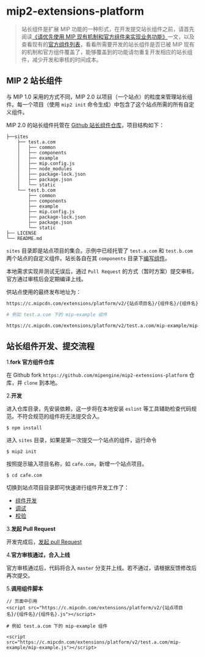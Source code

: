 # mip2-extensions-platform

> 站长组件是扩展 MIP 功能的一种形式，在开发提交站长组件之前，请首先阅读[《请优先使用 MIP 现有机制和官方组件来实现业务功能》](https://www.mipengine.org/v2/contribute/getting-start/use-official-mip-first.html)一文，以及查看现有的[官方组件列表](https://www.mipengine.org/v2/components/index.html)，看看所需要开发的站长组件是否已被 MIP 现有的机制和官方组件覆盖了，能够覆盖到的功能请勿重复开发相应的站长组件，减少开发和审核的时间成本。

## MIP 2 站长组件

与 MIP 1.0 采用的方式不同，MIP 2.0 以项目（一个站点）的粒度来管理站长组件。每一个项目（使用 `mip2 init` 命令生成）中包含了这个站点所需的所有自定义组件。

MIP 2.0 的站长组件托管在 [Github 站长组件仓库](https://github.com/mipengine/mip2-extensions-platform)，项目结构如下：

```
├──sites
    ├── test.a.com
    │   ├── common
    │   ├── components
    │   ├── example
    │   ├── mip.config.js
    │   ├── node_modules
    │   ├── package-lock.json
    │   ├── package.json
    │   └── static
    └── test.b.com
        ├── common
        ├── components
        ├── example
        ├── mip.config.js
        ├── package-lock.json
        ├── package.json
        └── static
├── LICENSE
└── README.md

```

`sites` 目录即是站点项目的集合。示例中已经托管了 `test.a.com` 和 `test.b.com` 两个站点的自定义组件。站长各自在其 `components` 目录下[编写组件](https://github.com/mipengine/mip2/blob/master/docs/contribute/development/component-syntax.md)。

本地需求实现并测试无误后，通过 `Pull Request` 的方式（暂时方案）提交审核，官方通过审核后会定期编译上线。

供站点使用的最终发布地址为：

```bash
https://c.mipcdn.com/extensions/platform/v2/{站点项目名}/{组件名}/{组件名}.js

# 例如 test.a.com 下的 mip-example 组件

https://c.mipcdn.com/extensions/platform/v2/test.a.com/mip-example/mip-example.js
```

## 站长组件开发、提交流程

1.**fork 官方组件仓库**

在 Github fork `https://github.com/mipengine/mip2-extensions-platform` 仓库，并 `clone` 到本地。

2.**开发**

进入仓库目录，先安装依赖，这一步将在本地安装 `eslint` 等工具辅助检查代码规范。不符合规范的组件将无法提交合入。

```
$ npm install
```

进入 `sites` 目录，如果是第一次提交一个站点的组件，运行命令

```
$ mip2 init
```

按照提示输入项目名称，如 `cafe.com`，新增一个站点项目。

```
$ cd cafe.com
```
切换到站点项目目录即可快速进行组件开发工作了：

- [组件开发](https://github.com/mipengine/mip2/blob/master/docs/contribute/development/component-syntax.md)
- [调试](https://github.com/mipengine/mip2/blob/master/docs/contribute/debug/mip-dev.md)
- [校验](https://www.mipengine.org/v2/contribute/getting-start/mip-cli-usage.html#mip2-validate-%E7%BB%84%E4%BB%B6%E5%92%8C%E9%A1%B5%E9%9D%A2%E6%A0%A1%E9%AA%8C)


3.**发起 Pull Request**

开发完成后，[发起 pull Request](https://help.github.com/articles/creating-a-pull-request-from-a-fork/)

4.**官方审核通过，合入上线**

官方审核通过后，代码将合入 `master` 分支并上线。若不通过，请根据反馈修改后再次提交。

5.**调用组件脚本**

```
// 页面中引用
<script src="https://c.mipcdn.com/extensions/platform/v2/{站点项目名}/{组件名}/{组件名}.js"></script>

# 例如 test.a.com 下的 mip-example 组件

<script src="https://c.mipcdn.com/extensions/platform/v2/test.a.com/mip-example/mip-example.js"></script>
```

